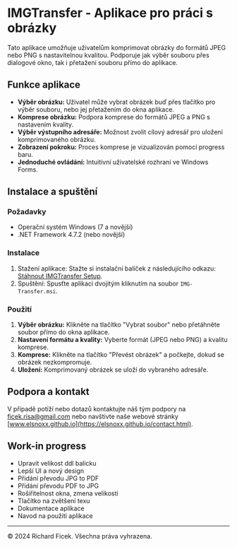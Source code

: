# IMGTransfer - Aplikace pro práci s obrázky

Tato aplikace umožňuje uživatelům komprimovat obrázky do formátů JPEG nebo PNG s nastavitelnou kvalitou. Podporuje jak výběr souboru přes dialogové okno, tak i přetažení souboru přímo do aplikace.

## Funkce aplikace

- **Výběr obrázku:** Uživatel může vybrat obrázek buď přes tlačítko pro výběr souboru, nebo jej přetažením do okna aplikace.
- **Komprese obrázku:** Podpora komprese do formátů JPEG a PNG s nastavením kvality.
- **Výběr výstupního adresáře:** Možnost zvolit cílový adresář pro uložení komprimovaného obrázku.
- **Zobrazení pokroku:** Proces komprese je vizualizován pomocí progress baru.
- **Jednoduché ovládání:** Intuitivní uživatelské rozhraní ve Windows Forms.

## Instalace a spuštění

### Požadavky

- Operační systém Windows (7 a novější)
- .NET Framework 4.7.2 (nebo novější)

### Instalace

1. Stažení aplikace: Stažte si instalační balíček z následujícího odkazu: [Stáhnout IMGTransfer Setup](/IMG-Transfer/Release/IMG-Transfer.msi).
2. Spuštění: Spusťte aplikaci dvojitým kliknutím na soubor `IMG-Transfer.msi`.

### Použití

1. **Výběr obrázku:** Klikněte na tlačítko "Vybrat soubor" nebo přetáhněte soubor přímo do okna aplikace.
2. **Nastavení formátu a kvality:** Vyberte formát (JPEG nebo PNG) a kvalitu komprese.
3. **Komprese:** Klikněte na tlačítko "Převést obrázek" a počkejte, dokud se obrázek nezkompromuje.
4. **Uložení:** Komprimovaný obrázek se uloží do vybraného adresáře.

## Podpora a kontakt

V případě potíží nebo dotazů kontaktujte náš tým podpory na ficek.risa@gmail.com nebo navštivte naše webové stránky [www.elsnoxx.github.io](https://elsnoxx.github.io/contact.html).

## Work-in progress

- Upravit velikost ddl balicku
- Lepší UI a nový design
- Přidání převodu JPG to PDF
- Přidání převodu PDF to JPG
- Rošiřitelnost okna, zmena velikosti
- Tlačítko na zvětšení texu
- Dokumentace aplikace
- Navod na použití aplikace

---
© 2024 Richard Ficek. Všechna práva vyhrazena.
